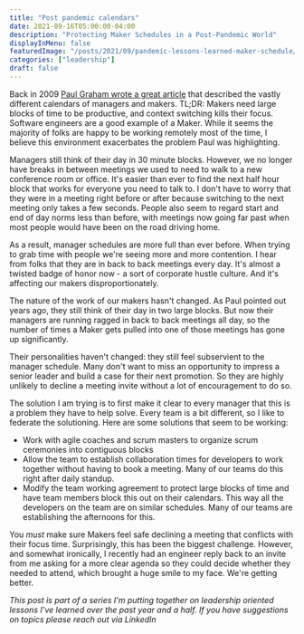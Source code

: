 ```yaml
---
title: "Post pandemic calendars"
date: 2021-09-16T05:00:00-04:00
description: "Protecting Maker Schedules in a Post-Pandemic World"
displayInMenu: false
featuredImage: "/posts/2021/09/pandemic-lessons-learned-maker-schedule/Calendar.png"
categories: ["leadership"]
draft: false
---
```

Back in 2009 [Paul Graham wrote a great article](http://www.paulgraham.com/makersschedule.html) that described the vastly different calendars of managers and makers.  TL;DR: Makers need large blocks of time to be productive, and context switching kills their focus.  Software engineers are a good example of a Maker.  While it seems the majority of folks are happy to be working remotely most of the time, I believe this environment exacerbates the problem Paul was highlighting.

Managers still think of their day in 30 minute blocks.  However, we no longer have breaks in between meetings we used to need to walk to a new conference room or office.  It's easier than ever to find the next half hour block that works for everyone you need to talk to.  I don't have to worry that they were in a meeting right before or after because switching to the next meeting only takes a few seconds.  People also seem to regard start and end of day norms less than before, with meetings now going far past when most people would have been on the road driving home.

As a result, manager schedules are more full than ever before.  When trying to grab time with people we're seeing more and more contention.  I hear from folks that they are in back to back meetings every day.  It's almost a twisted badge of honor now - a sort of corporate hustle culture.  And it's affecting our makers disproportionately.

The nature of the work of our makers hasn't changed.  As Paul pointed out years ago, they still think of their day in two large blocks.  But now their managers are running ragged in back to back meetings all day, so the number of times a Maker gets pulled into one of those meetings has gone up significantly.

Their personalities haven't changed: they still feel subservient to the manager schedule.  Many don't want to miss an opportunity to impress a senior leader and build a case for their next promotion.  So they are highly unlikely to decline a meeting invite without a lot of encouragement to do so.

The solution I am trying is to first make it clear to every manager that this is a problem they have to help solve.  Every team is a bit different, so I like to federate the solutioning.  Here are some solutions that seem to be working:

- Work with agile coaches and scrum masters to organize scrum ceremonies into contiguous blocks
- Allow the team to establish collaboration times for developers to work together without having to book a meeting.  Many of our teams do this right after daily standup.
- Modify the team working agreement to protect large blocks of time and have team members block this out on their calendars. This way all the developers on the team are on similar schedules.  Many of our teams are establishing the afternoons for this.

You *must* make sure Makers feel safe declining a meeting that conflicts with their focus time.  Surprisingly, this has been the biggest challenge.  However, and somewhat ironically, I recently had an engineer reply back to an invite from me asking for a more clear agenda so they could decide whether they needed to attend, which brought a huge smile to my face.  We're getting better.

*This post is part of a series I'm putting together on leadership oriented lessons I've learned over the past year and a half.  If you have suggestions on topics please reach out via LinkedIn*
